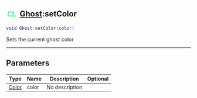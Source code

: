 ## <img src="../../.gitbook/assets/client.png" width="32" height="32" /> [Ghost](../ghost/README.md):setColor

```lua
void Ghost:setColor(color)
```

Sets the current ghost color

------
## Parameters

| Type   | Name | Description | Optional |
| ------ | ---- | ----------- | -------: |
| [Color](../color/README.md) | color | No description |  |

